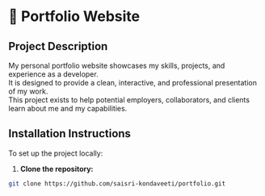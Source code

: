 # 🌟 Portfolio Website

## Project Description
My personal portfolio website showcases my skills, projects, and experience as a developer.  
It is designed to provide a clean, interactive, and professional presentation of my work.  
This project exists to help potential employers, collaborators, and clients learn about me and my capabilities.

## Installation Instructions
To set up the project locally:

1. **Clone the repository:**
```bash
git clone https://github.com/saisri-kondaveeti/portfolio.git
